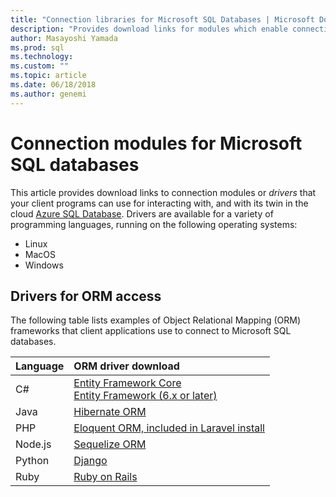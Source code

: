 ```yaml
---
title: "Connection libraries for Microsoft SQL Databases | Microsoft Docs"
description: "Provides download links for modules which enable connection to Microsoft SQL Server and Azure SQL Database, from a variety of client programming languages."
author: Masayoshi Yamada
ms.prod: sql
ms.technology: 
ms.custom: ""
ms.topic: article
ms.date: 06/18/2018
ms.author: genemi
---
```

# Connection modules for Microsoft SQL databases

This article provides download links to connection modules or *drivers* that your client programs can use for interacting with, and with its twin in the cloud [Azure SQL Database](https://docs.microsoft.com/azure/sql-database/). Drivers are available for a variety of programming languages, running on the following operating systems:

- Linux
- MacOS
- Windows


## Drivers for ORM access


The following table lists examples of Object Relational Mapping (ORM) frameworks that client applications use to connect to Microsoft SQL databases.


| Language | ORM driver download |
| :------- | :------------------ |
| C# | [Entity Framework Core](https://docs.microsoft.com/ef/core/)<br />[Entity Framework (6.x or later)](https://docs.microsoft.com/ef/) |
| Java | [Hibernate ORM](https://hibernate.org/orm)|
| PHP | [Eloquent ORM, included in Laravel install](https://laravel.com/docs/) |
| Node.js | [Sequelize ORM](https://docs.sequelizejs.com) |
| Python | [Django](https://www.djangoproject.com/) |
| Ruby | [Ruby on Rails](https://rubyonrails.org/) |

